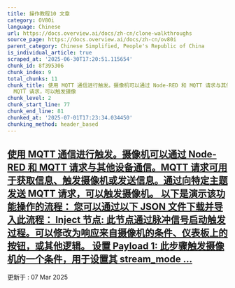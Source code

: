 ```yaml
---
title: 操作教程10 文章
category: OV80i
language: Chinese
url: https://docs.overview.ai/docs/zh-cn/clone-walkthroughs
source_page: https://docs.overview.ai/docs/zh-cn/ov80i
parent_category: Chinese Simplified, People's Republic of China
is_individual_article: true
scraped_at: '2025-06-30T17:20:51.115654'
chunk_id: 8f395306
chunk_index: 9
total_chunks: 11
chunk_title: 使用 MQTT 通信进行触发。摄像机可以通过 Node-RED 和 MQTT 请求与其他设备通信。MQTT 请求可用于获取信息、触发摄像机或发送信息。通过向特定主题发送
  MQTT 请求，可以触发摄像
chunk_level: 2
chunk_start_line: 77
chunk_end_line: 81
chunked_at: '2025-07-01T17:23:34.034450'
chunking_method: header_based
---
```


## [使用 MQTT 通信进行触发。摄像机可以通过 Node-RED 和 MQTT 请求与其他设备通信。MQTT 请求可用于获取信息、触发摄像机或发送信息。通过向特定主题发送 MQTT 请求，可以触发摄像机。 以下是演示该功能操作的流程： 您可以通过以下 JSON 文件下载并导入此流程： Inject 节点: 此节点通过脉冲信号启动触发过程。可以修改为响应来自摄像机的条件、仪表板上的按钮，或其他逻辑。 设置 Payload 1: 此步骤触发摄像机的一个条件，用于设置其 stream\_mode ...](/docs/zh-cn/trigger-using-mqtt-communication-1)

更新于 : 07 Mar 2025
